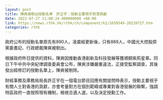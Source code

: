```yaml
---
layout: post
title: 陳爽被剔出授勳名單　許正宇：授勳主要視乎對港貢獻
date: 2022-07-27 11:00:24.000000000 +08:00
link: https://news.rthk.hk/rthk/ch/component/k2/1659549-20220727.htm
categories: rthk
---
```


政府公布的授勳名單原先有890人，凌晨經更新後，只有889人，中國光大控股原黨委書記、行政總裁陳爽被剔出。

根據政府昨日提供的資料，陳爽因推動香港創新及科技發展等獲頒銅紫荊星章。同日下午中共中央紀律調查委員會公布，陳爽涉嫌嚴重違法，正接受監察調查，其後發出經修訂的授勳名單上，陳爽被剔除。

財經事務及庫務局局長許正宇在一個電台節目回應有關提問時表示，授勳主要視乎有關人士對香港的貢獻，亦會考量對方在個別範疇或專業對香港發展的聯繫，強調特區政府一直按照現有機制，檢視合適人選，以及決定授勳工作。
